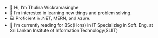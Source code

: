 - 👋 Hi, I’m Thulina Wickramasinghe.
- 👀 I’m interested in learning new things and problem solving.
- 💻 Proficient in .NET, MERN, and Azure.
- 📝 I’m currently reading for BSc(Hons) in IT Specializing in Soft. Eng. at Sri Lankan Institute of Information Technology(SLIIT).

<!---
ThulinaWickramasinghe/ThulinaWickramasinghe is a ✨ special ✨ repository because its `README.md` (this file) appears on your GitHub profile.
You can click the Preview link to take a look at your changes.
--->
